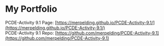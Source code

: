 # My Portfolio
PCDE-Activity 9.1 Page: [https://merpelding.github.io/PCDE-Activity-9.1/](https://merpelding.github.io/PCDE-Activity-9.1/)<br>
PCDE-Activity 9.1 Repo: [https://github.com/merpelding/PCDE-Activity-9.1](https://github.com/merpelding/PCDE-Activity-9.1)
